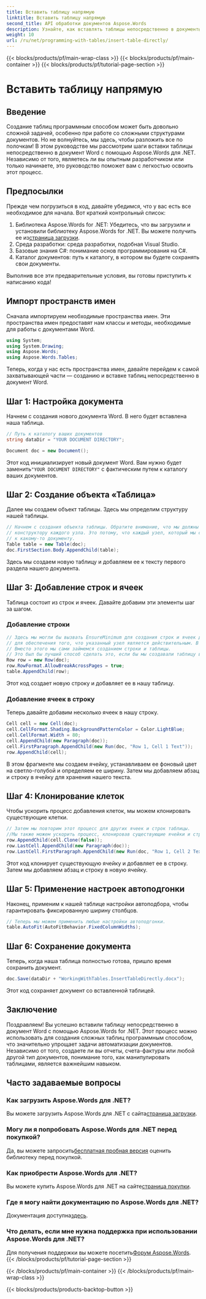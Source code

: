 ```yaml
---
title: Вставить таблицу напрямую
linktitle: Вставить таблицу напрямую
second_title: API обработки документов Aspose.Words
description: Узнайте, как вставлять таблицы непосредственно в документы Word с помощью Aspose.Words для .NET. Следуйте нашему подробному пошаговому руководству, чтобы упростить создание документов.
weight: 10
url: /ru/net/programming-with-tables/insert-table-directly/
---
```


{{< blocks/products/pf/main-wrap-class >}}
{{< blocks/products/pf/main-container >}}
{{< blocks/products/pf/tutorial-page-section >}}

# Вставить таблицу напрямую

## Введение
Создание таблиц программным способом может быть довольно сложной задачей, особенно при работе со сложными структурами документов. Но не волнуйтесь, мы здесь, чтобы разложить все по полочкам! В этом руководстве мы рассмотрим шаги вставки таблицы непосредственно в документ Word с помощью Aspose.Words для .NET. Независимо от того, являетесь ли вы опытным разработчиком или только начинаете, это руководство поможет вам с легкостью освоить этот процесс.

## Предпосылки

Прежде чем погрузиться в код, давайте убедимся, что у вас есть все необходимое для начала. Вот краткий контрольный список:

1.  Библиотека Aspose.Words for .NET: Убедитесь, что вы загрузили и установили библиотеку Aspose.Words for .NET. Вы можете получить ее из[страница загрузки](https://releases.aspose.com/words/net/).
2. Среда разработки: среда разработки, подобная Visual Studio.
3. Базовые знания C#: понимание основ программирования на C#.
4. Каталог документов: путь к каталогу, в котором вы будете сохранять свои документы.

Выполнив все эти предварительные условия, вы готовы приступить к написанию кода!

## Импорт пространств имен

Сначала импортируем необходимые пространства имен. Эти пространства имен предоставят нам классы и методы, необходимые для работы с документами Word.

```csharp
using System;
using System.Drawing;
using Aspose.Words;
using Aspose.Words.Tables;
```

Теперь, когда у нас есть пространства имен, давайте перейдем к самой захватывающей части — созданию и вставке таблиц непосредственно в документ Word.

## Шаг 1: Настройка документа

Начнем с создания нового документа Word. В него будет вставлена наша таблица.

```csharp
// Путь к каталогу ваших документов
string dataDir = "YOUR DOCUMENT DIRECTORY";

Document doc = new Document();
```

 Этот код инициализирует новый документ Word. Вам нужно будет заменить`"YOUR DOCUMENT DIRECTORY"` с фактическим путем к каталогу ваших документов.

## Шаг 2: Создание объекта «Таблица»

Далее мы создаем объект таблицы. Здесь мы определим структуру нашей таблицы.

```csharp
// Начнем с создания объекта таблицы. Обратите внимание, что мы должны передать объект документа
// конструктору каждого узла. Это потому, что каждый узел, который мы создаем, должен принадлежать
// к какому-то документу.
Table table = new Table(doc);
doc.FirstSection.Body.AppendChild(table);
```

Здесь мы создаем новую таблицу и добавляем ее к тексту первого раздела нашего документа.

## Шаг 3: Добавление строк и ячеек

Таблица состоит из строк и ячеек. Давайте добавим эти элементы шаг за шагом.

### Добавление строки

```csharp
// Здесь мы могли бы вызвать EnsureMinimum для создания строк и ячеек для нас. Этот метод используется
// для обеспечения того, что указанный узел является действительным. В этом случае действительная таблица должна иметь по крайней мере одну строку и одну ячейку.
// Вместо этого мы сами займемся созданием строки и таблицы.
// Это был бы лучший способ сделать это, если бы мы создавали таблицу внутри алгоритма.
Row row = new Row(doc);
row.RowFormat.AllowBreakAcrossPages = true;
table.AppendChild(row);
```

Этот код создает новую строку и добавляет ее в нашу таблицу.

### Добавление ячеек в строку

Теперь давайте добавим несколько ячеек в нашу строку. 

```csharp
Cell cell = new Cell(doc);
cell.CellFormat.Shading.BackgroundPatternColor = Color.LightBlue;
cell.CellFormat.Width = 80;
cell.AppendChild(new Paragraph(doc));
cell.FirstParagraph.AppendChild(new Run(doc, "Row 1, Cell 1 Text"));
row.AppendChild(cell);
```

В этом фрагменте мы создаем ячейку, устанавливаем ее фоновый цвет на светло-голубой и определяем ее ширину. Затем мы добавляем абзац и строку в ячейку для хранения нашего текста.

## Шаг 4: Клонирование клеток

Чтобы ускорить процесс добавления клеток, мы можем клонировать существующие клетки.

```csharp
// Затем мы повторим этот процесс для других ячеек и строк таблицы.
//Мы также можем ускорить процесс, клонировав существующие ячейки и строки.
row.AppendChild(cell.Clone(false));
row.LastCell.AppendChild(new Paragraph(doc));
row.LastCell.FirstParagraph.AppendChild(new Run(doc, "Row 1, Cell 2 Text"));
```

Этот код клонирует существующую ячейку и добавляет ее в строку. Затем мы добавляем абзац и строку в новую ячейку.

## Шаг 5: Применение настроек автоподгонки

Наконец, применим к нашей таблице настройки автоподбора, чтобы гарантировать фиксированную ширину столбцов.

```csharp
// Теперь мы можем применить любые настройки автоподгонки.
table.AutoFit(AutoFitBehavior.FixedColumnWidths);
```

## Шаг 6: Сохранение документа

Теперь, когда наша таблица полностью готова, пришло время сохранить документ.

```csharp
doc.Save(dataDir + "WorkingWithTables.InsertTableDirectly.docx");
```

Этот код сохраняет документ со вставленной таблицей.

## Заключение

Поздравляем! Вы успешно вставили таблицу непосредственно в документ Word с помощью Aspose.Words for .NET. Этот процесс можно использовать для создания сложных таблиц программным способом, что значительно упрощает задачи автоматизации документов. Независимо от того, создаете ли вы отчеты, счета-фактуры или любой другой тип документов, понимание того, как манипулировать таблицами, является важнейшим навыком.

## Часто задаваемые вопросы

### Как загрузить Aspose.Words для .NET?
 Вы можете загрузить Aspose.Words для .NET с сайта[страница загрузки](https://releases.aspose.com/words/net/).

### Могу ли я попробовать Aspose.Words для .NET перед покупкой?
 Да, вы можете запросить[бесплатная пробная версия](https://releases.aspose.com/) оценить библиотеку перед покупкой.

### Как приобрести Aspose.Words для .NET?
Вы можете купить Aspose.Words для .NET на сайте[страница покупки](https://purchase.aspose.com/buy).

### Где я могу найти документацию по Aspose.Words для .NET?
 Документация доступна[здесь](https://reference.aspose.com/words/net/).

### Что делать, если мне нужна поддержка при использовании Aspose.Words для .NET?
 Для получения поддержки вы можете посетить[Форум Aspose.Words](https://forum.aspose.com/c/words/8).
{{< /blocks/products/pf/tutorial-page-section >}}

{{< /blocks/products/pf/main-container >}}
{{< /blocks/products/pf/main-wrap-class >}}

{{< blocks/products/products-backtop-button >}}
